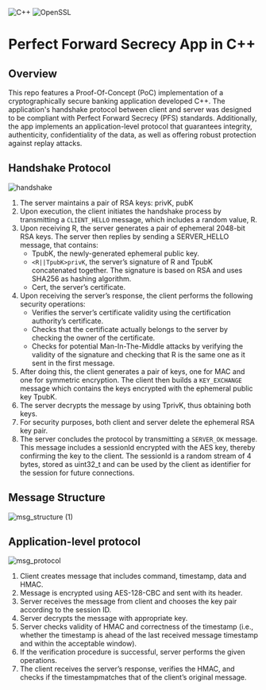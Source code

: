![C++](https://img.shields.io/badge/C++-00599C?style=flat&logo=c%2B%2B&logoColor=white)
![OpenSSL](https://img.shields.io/badge/OpenSSL-721412?style=flat&logo=openssl&logoColor=white)

# Perfect Forward Secrecy App in C++

## Overview 
This repo features a Proof-Of-Concept (PoC) implementation of a cryptographically secure banking application developed C++. The application's handshake protocol between client and server was designed to be compliant with Perfect Forward Secrecy (PFS) standards. Additionally, the app implements an application-level protocol that guarantees integrity, authenticity, confidentiality of the data, as well as offering robust protection against replay attacks.

## Handshake Protocol
![handshake](https://github.com/null-routed/Perfect-Forward-Secrecy-CPP/assets/55241343/95f33f10-058a-40a5-8003-11886169bb05)

1. The server maintains a pair of RSA keys: privK, pubK
2. Upon execution, the client initiates the handshake process by transmitting a `CLIENT_HELLO` message, which includes a random value, R.
3. Upon receiving R, the server generates a pair of ephemeral 2048-bit RSA keys. The server then replies by sending a SERVER_HELLO message, that contains:
   - TpubK, the newly-generated ephemeral public key.
   - `<R||TpubK>privK`, the server’s signature of R and TpubK concatenated together. The signature is based on RSA and uses SHA256 as hashing algorithm.
   - Cert, the server’s certificate.
4. Upon receiving the server’s response, the client performs the following security operations:
   - Verifies the server’s certificate validity using the certification authority’s certificate.
   - Checks that the certificate actually belongs to the server by checking the owner of the certificate.
   - Checks for potential Man-In-The-Middle attacks by verifying the validity of the signature and checking that R is the same one as it sent in the first message.
5. After doing this, the client generates a pair of keys, one for MAC and one for symmetric encryption. The client then builds a `KEY_EXCHANGE` message which contains the keys encrypted with the ephemeral public key TpubK.
6. The server decrypts the message by using TprivK, thus obtaining both keys.
7. For security purposes, both client and server delete the ephemeral RSA key pair.
8. The server concludes the protocol by transmitting a `SERVER_OK` message. This message includes a sessionId encrypted with the AES key, thereby confirming the key to the client. The sessionId is a random stream of 4 bytes, stored as uint32_t and can be used by the client as identifier for the session for future connections.


## Message Structure 
![msg_structure (1)](https://github.com/null-routed/Perfect-Forward-Secrecy-CPP/assets/55241343/7498f6cd-f0d0-41b0-a77e-93b01ca363a8)

## Application-level protocol
![msg_protocol](https://github.com/null-routed/Perfect-Forward-Secrecy-CPP/assets/55241343/a534845d-cea0-4a50-b99b-96f8191c3381)
1. Client creates message that includes command, timestamp, data and HMAC.
2. Message is encrypted using AES-128-CBC and sent with its header.
3. Server receives the message from client and chooses the key pair according to the session ID.
4. Server decrypts the message with appropriate key.
5. Server checks validity of HMAC and correctness of the timestamp (i.e., whether the timestamp
is ahead of the last received message timestamp and within the acceptable window).
6. If the verification procedure is successful, server performs the given operations.
7. The client receives the server’s response, verifies the HMAC, and checks if the timestampmatches that of the client’s original message.

